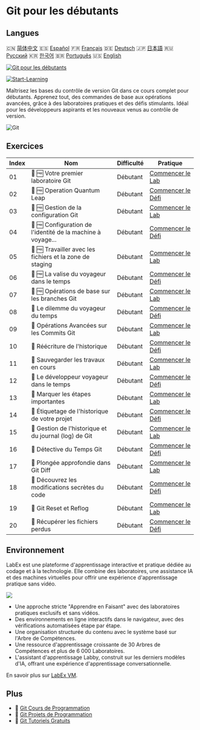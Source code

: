 # Git pour les débutants

## Langues

🇨🇳 [简体中文](README_zh.md) 🇪🇸 [Español](README_es.md) 🇫🇷 [Français](README_fr.md) 🇩🇪 [Deutsch](README_de.md) 🇯🇵 [日本語](README_ja.md) 🇷🇺 [Русский](README_ru.md) 🇰🇷 [한국어](README_ko.md) 🇧🇷 [Português](README_pt.md) 🇺🇸 [English](README.md) 

[![Git pour les débutants](https://cover-creator.labex.io/git-for-beginners.png?lang=fr)](https://labex.io/fr/courses/git-for-beginners)

[![Start-Learning](https://img.shields.io/badge/Start-Learning-whitesmoke?style=for-the-badge)](https://labex.io/fr/courses/git-for-beginners)

Maîtrisez les bases du contrôle de version Git dans ce cours complet pour débutants. Apprenez tout, des commandes de base aux opérations avancées, grâce à des laboratoires pratiques et des défis stimulants. Idéal pour les développeurs aspirants et les nouveaux venus au contrôle de version.

![Git](https://img.shields.io/badge/Git-whitesmoke?style=for-the-badge&logo=git)


## Exercices

|   Index | Nom                                                         | Difficulté   | Pratique                                                                                                                     |
|---------|-------------------------------------------------------------|--------------|------------------------------------------------------------------------------------------------------------------------------|
|      01 | 📖 🆓 Votre premier laboratoire Git                         | Débutant     | <a target='_blank' href='https://labex.io/fr/tutorials/git-your-first-git-lab-92739'>Commencer le Lab</a>                    |
|      02 | 🎯 🆓 Operation Quantum Leap                                | Débutant     | <a target='_blank' href='https://labex.io/fr/tutorials/git-operation-quantum-leap-387717'>Commencer le Défi</a>              |
|      03 | 📖 🆓 Gestion de la configuration Git                       | Débutant     | <a target='_blank' href='https://labex.io/fr/tutorials/git-git-config-management-385164'>Commencer le Lab</a>                |
|      04 | 🎯 🆓 Configuration de l'identité de la machine à voyage... | Débutant     | <a target='_blank' href='https://labex.io/fr/tutorials/git-time-machine-identity-configuration-387720'>Commencer le Défi</a> |
|      05 | 📖 🆓 Travailler avec les fichiers et la zone de staging    | Débutant     | <a target='_blank' href='https://labex.io/fr/tutorials/git-working-with-files-and-staging-area-387457'>Commencer le Lab</a>  |
|      06 | 🎯 🆓 La valise du voyageur dans le temps                   | Débutant     | <a target='_blank' href='https://labex.io/fr/tutorials/git-the-time-traveler-s-suitcase-387725'>Commencer le Défi</a>        |
|      07 | 📖 🆓 Opérations de base sur les branches Git               | Débutant     | <a target='_blank' href='https://labex.io/fr/tutorials/git-git-branch-basic-operations-385163'>Commencer le Lab</a>          |
|      08 | 🎯  Le dilemme du voyageur du temps                         | Débutant     | <a target='_blank' href='https://labex.io/fr/tutorials/git-the-time-traveler-s-dilemma-387733'>Commencer le Défi</a>         |
|      09 | 📖  Opérations Avancées sur les Commits Git                 | Débutant     | <a target='_blank' href='https://labex.io/fr/tutorials/git-advanced-git-commit-operations-387471'>Commencer le Lab</a>       |
|      10 | 🎯  Réécriture de l'historique                              | Débutant     | <a target='_blank' href='https://labex.io/fr/tutorials/git-rewriting-history-387746'>Commencer le Défi</a>                   |
|      11 | 📖  Sauvegarder les travaux en cours                        | Débutant     | <a target='_blank' href='https://labex.io/fr/tutorials/git-saving-work-in-progress-387492'>Commencer le Lab</a>              |
|      12 | 🎯  Le développeur voyageur dans le temps                   | Débutant     | <a target='_blank' href='https://labex.io/fr/tutorials/git-the-time-traveling-developer-387759'>Commencer le Défi</a>        |
|      13 | 📖  Marquer les étapes importantes                          | Débutant     | <a target='_blank' href='https://labex.io/fr/tutorials/git-marking-important-milestones-387493'>Commencer le Lab</a>         |
|      14 | 🎯  Étiquetage de l'historique de votre projet              | Débutant     | <a target='_blank' href='https://labex.io/fr/tutorials/git-tagging-your-project-s-history-387763'>Commencer le Défi</a>      |
|      15 | 📖  Gestion de l'historique et du journal (log) de Git      | Débutant     | <a target='_blank' href='https://labex.io/fr/tutorials/git-git-history-and-log-management-387490'>Commencer le Lab</a>       |
|      16 | 🎯  Détective du Temps Git                                  | Débutant     | <a target='_blank' href='https://labex.io/fr/tutorials/git-git-time-detective-387782'>Commencer le Défi</a>                  |
|      17 | 📖  Plongée approfondie dans Git Diff                       | Débutant     | <a target='_blank' href='https://labex.io/fr/tutorials/git-git-diff-deep-dive-387489'>Commencer le Lab</a>                   |
|      18 | 🎯  Découvrez les modifications secrètes du code            | Débutant     | <a target='_blank' href='https://labex.io/fr/tutorials/uncover-the-secret-code-changes-387768'>Commencer le Défi</a>         |
|      19 | 📖  Git Reset et Reflog                                     | Débutant     | <a target='_blank' href='https://labex.io/fr/tutorials/git-git-reset-and-reflog-387491'>Commencer le Lab</a>                 |
|      20 | 🎯  Récupérer les fichiers perdus                           | Débutant     | <a target='_blank' href='https://labex.io/fr/tutorials/git-recover-the-lost-files-387781'>Commencer le Défi</a>              |

## Environnement

LabEx est une plateforme d'apprentissage interactive et pratique dédiée au codage et à la technologie. Elle combine des laboratoires, une assistance IA et des machines virtuelles pour offrir une expérience d'apprentissage pratique sans vidéo.

![](https://tutorial-screenshot.getvm.io/images/vm-1725247253.png)

- Une approche stricte "Apprendre en Faisant" avec des laboratoires pratiques exclusifs et sans vidéos.
- Des environnements en ligne interactifs dans le navigateur, avec des vérifications automatisées étape par étape.
- Une organisation structurée du contenu avec le système basé sur l'Arbre de Compétences.
- Une ressource d'apprentissage croissante de 30 Arbres de Compétences et plus de 6 000 Laboratoires.
- L'assistant d'apprentissage Labby, construit sur les derniers modèles d'IA, offrant une expérience d'apprentissage conversationnelle.

En savoir plus sur [LabEx VM](https://support.labex.io/using-labex/virtual-machine).

## Plus

- 🔗 [Git Cours de Programmation](https://github.com/labex-labs/awesome-programming-courses)
- 🔗 [Git Projets de Programmation](https://github.com/labex-labs/awesome-programming-projects)
- 🔗 [Git Tutoriels Gratuits](https://github.com/labex-labs/git-free-tutorials)

